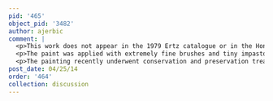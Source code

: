 ```yaml
---
pid: '465'
object_pid: '3482'
author: ajerbic
comment: |
  <p>This work does not appear in the 1979 Ertz catalogue or in the Honig Database.</p>
  <p>The paint was applied with extremely fine brushes and tiny impasto. Many of the finer details of the design elements were painted over the underlying tone rather than in a space left in reserve. Particularly, the painting and its support are in good condition, with only minor abrasion. </p>
  <p>The painting recently underwent conservation and preservation treatment in 2000.</p>
post_date: 04/25/14
order: '464'
collection: discussion
---
```


